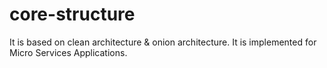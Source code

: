 # core-structure
It is based on clean architecture &amp; onion architecture. It is implemented for Micro Services Applications.
